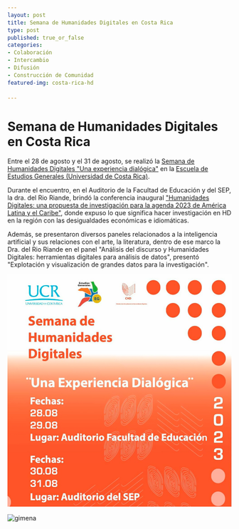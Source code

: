 ```yaml
---
layout: post
title: Semana de Humanidades Digitales en Costa Rica
type: post
published: true_or_false
categories:
- Colaboración
- Intercambio
- Difusión
- Construcción de Comunidad
featured-img: costa-rica-hd

---
```


# Semana de Humanidades Digitales en Costa Rica

Entre el 28 de agosto y el 31 de agosto, se realizó la [Semana de Humanidades Digitales "Una experiencia dialógica"](https://estudiosgenerales.ucr.ac.cr/2023/08/22/semana-de-humanidades-digitales/) en la [Escuela de Estudios Generales (Universidad de Costa Rica)](https://estudiosgenerales.ucr.ac.cr/).

Durante el encuentro, en el Auditorio de la Facultad de Educación y del SEP, la dra. del Rio Riande, brindó la conferencia inaugural ["Humanidades Digitales: una propuesta de investigación para la agenda 2023 de América Latina y el Caribe"](https://www.kerwa.ucr.ac.cr/bitstream/handle/10669/89928/del%20Rio%20Riande_Humanidades%20Digitales%20una%20propuesta%20de%20investigaci%c3%b3n%20para%20la%20Agenda%202030.pdf?sequence=1&isAllowed=y), donde expuso lo que significa hacer investigación en HD en la región con las desigualdades económicas e idiomáticas.

Además, se presentaron diversos paneles relacionados a la inteligencia artificial y sus relaciones con el arte, la literatura, dentro de ese marco la Dra. del Rio Riande en el panel "Análisis del discurso y Humanidades Digitales: herramientas digitales para análisis de datos", presentó "Explotación y visualización de grandes datos para la investigación".


![foto1](/assets/img/posts/costa-rica-hd.jpg)

![gimena](/assets/img/posts/gimena-costa-rica-hd.jpg)
